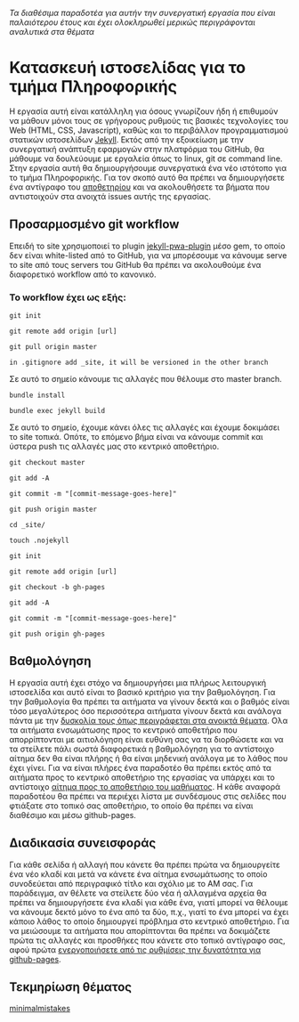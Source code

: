 *Τα διαθέσιμα παραδοτέα για αυτήν την συνεργατική εργασία που είναι παλαιότερου έτους και έχει ολοκληρωθεί μερικώς περιγράφονται αναλυτικά στα θέματα*

# Κατασκευή ιστοσελίδας για το τμήμα Πληροφορικής
Η εργασία αυτή είναι κατάλληλη για όσους γνωρίζουν ήδη ή επιθυμούν να μάθουν μόνοι τους σε γρήγορους ρυθμούς τις βασικές τεχνολογίες του Web (HTML, CSS, Javascript), καθώς και το περιβάλλον προγραμματισμού στατικών ιστοσελίδων [Jekyll](https://jekyllrb.com/docs/quickstart/). Εκτός από την εξοικείωση με την συνεργατική ανάπτυξη εφαρμογών στην πλατφόρμα του GitHub, θα μάθουμε να δουλεύουμε με εργαλεία όπως το linux, git σε command line. Στην εργασία αυτή θα δημιουργήσουμε συνεργατικά ένα νέο ιστότοπο για το τμήμα Πληροφορικής. Για τον σκοπό αυτό θα πρέπει να δημιουργήσετε ένα αντίγραφο του [αποθετηρίου](https://github.com/ioniodi/site-gr) και να ακολουθήσετε τα βήματα που αντιστοιχούν στα ανοιχτά issues αυτής της εργασίας.

## Προσαρμοσμένο git workflow
Επειδή το site χρησιμοποιεί το plugin [jekyll-pwa-plugin](https://github.com/lavas-project/jekyll-pwa) μέσο gem, το οποίο δεν είναι white-listed από το GitHub, για να μπορέσουμε να κάνουμε serve το site από τους servers του GitHub θα πρέπει να  ακολουθούμε ένα διαφορετικό workflow από το κανονικό.
### Το workflow έχει ως εξής:
```
git init
```
```
git remote add origin [url]
```
```
git pull origin master
```
```
in .gitignore add _site, it will be versioned in the other branch
```
Σε αυτό το σημείο κάνουμε τις αλλαγές που θέλουμε στο master branch.
```
bundle install
```
```
bundle exec jekyll build
```
Σε αυτό το σημείο, έχουμε κάνει όλες τις αλλαγές και έχουμε δοκιμάσει το site τοπικά. Οπότε, το επόμενο βήμα είναι να κάνουμε commit και ύστερα push τις αλλαγές μας στο κεντρικό αποθετήριο.
```
git checkout master
```
```
git add -A
```
```
git commit -m "[commit-message-goes-here]"
```
```
git push origin master
```
```
cd _site/
```
```
touch .nojekyll
```
```
git init
```
```
git remote add origin [url]
```
```
git checkout -b gh-pages
```
```
git add -A
```
```
git commit -m "[commit-message-goes-here]"
```
```
git push origin gh-pages
```

## Βαθμολόγηση
Η εργασία αυτή έχει στόχο να δημιουργήσει μια πλήρως λειτουργική ιστοσελίδα και αυτό είναι το βασικό κριτήριο για την βαθμολόγηση. Για την βαθμολογία θα πρέπει τα αιτήματα να γίνουν δεκτά και ο βαθμός είναι τόσο μεγαλύτερος όσο περισσότερα αιτήματα γίνουν δεκτά και ανάλογα πάντα με την [δυσκολία τους όπως περιγράφεται στα ανοικτά θέματα](https://github.com/ioniodi/site-gr/issues/7). Ολα τα αιτήματα ενσωμάτωσης προς το κεντρικό αποθετήριο που απορρίπτονται με αιτιολόγηση είναι ευθύνη σας να τα διορθώσετε και να τα στείλετε πάλι σωστά διαφορετικά η βαθμολόγηση για το αντίστοιχο αίτημα δεν θα είναι πλήρης ή θα είναι μηδενική ανάλογα με το λάθος που έχει γίνει. Για να είναι πλήρες ένα παραδοτέο θα πρέπει εκτός από τα αιτήματα προς το κεντρικό αποθετήριο της εργασίας να υπάρχει και το αντίστοιχο [αίτημα προς το αποθετήριο του μαθήματος](https://courses-ionio.github.io/help/). Η κάθε αναφορά παραδοτέου θα πρέπει να περιέχει λίστα με συνδέσμους στις σελίδες που φτιάξατε στο τοπικό σας αποθετήριο, το οποίο θα πρέπει να είναι διαθέσιμο και μέσω github-pages.


## Διαδικασία συνεισφοράς
Για κάθε σελίδα ή αλλαγή που κάνετε θα πρέπει πρώτα να δημιουργείτε ένα νέο κλαδί και μετά να κάνετε ένα αίτημα ενσωμάτωσης το οποίο συνοδεύεται από περιγραφικό τίτλο και σχόλιο με το ΑΜ σας. Για παράδειγμα, αν θέλετε να στείλετε δύο νέα ή αλλαγμένα αρχεία θα πρέπει να δημιουργήσετε ένα κλαδί για κάθε ένα, γιατί μπορεί να θέλουμε να κάνουμε δεκτό μόνο το ένα από τα δύο, π.χ., γιατί το ένα μπορεί να έχει κάποιο λάθος το οποίο δημιουργεί πρόβλημα στο κεντρικό αποθετήριο. 
Για να μειώσουμε τα αιτήματα που απορίπτονται θα πρέπει να δοκιμάζετε πρώτα τις αλλαγές και προσθήκες που κάνετε στο τοπικό αντίγραφο σας, αφού πρώτα [ενεργοποιήσετε από τις ρυθμίσεις την δυνατότητα για github-pages](https://help.github.com/articles/configuring-a-publishing-source-for-github-pages/). 

## Τεκμηρίωση θέματος
[minimalmistakes](https://mmistakes.github.io/minimal-mistakes/)
